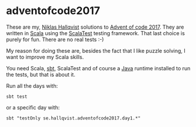 # adventofcode2017
These are my, [Niklas Hallqvist](https://github.com/niklasha) solutions to
[Advent of code 2017](https://adventofcode.com/2017).
They are written in [Scala](https://scala-lang.org) using the
[ScalaTest](https://scalatest.org) testing framework.  That last
choice is purely for fun.   There are no real tests :-)

My reason for doing these are, besides the fact that I like puzzle solving, I want to improve my Scala skills.

You need Scala, [sbt](https://scala-sbt.org), ScalaTest and of course
a [Java](https://java.com) runtime installed to run the tests, but that is about it.

Run all the days with:
```
sbt test
```

or a specific day with:
```
sbt "testOnly se.hallqvist.adventofcode2017.day1.*"
```
